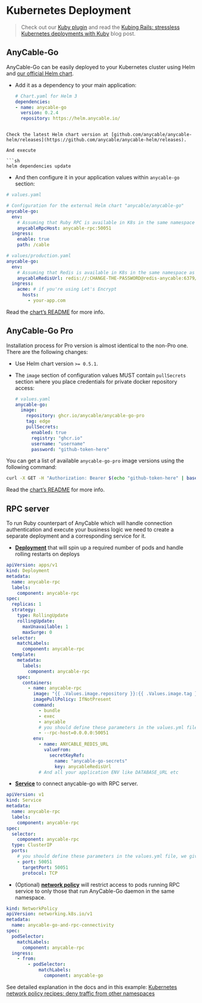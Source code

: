 # Kubernetes Deployment

> Check out our [Kuby plugin][kuby-anycable] and read the [Kubing Rails: stressless Kubernetes deployments with Kuby](https://evilmartians.com/chronicles/kubing-rails-stressless-kubernetes-deployments-with-kuby) blog post.

## AnyCable-Go

AnyCable-Go can be easily deployed to your Kubernetes cluster using Helm and [our official Helm chart][anycable-helm].

- Add it as a dependency to your main application:

  ```yaml
  # Chart.yaml for Helm 3
  dependencies:
  - name: anycable-go
    version: 0.2.4
    repository: https://helm.anycable.io/
```

Check the latest Helm chart version at [github.com/anycable/anycable-helm/releases](https://github.com/anycable/anycable-helm/releases).

And execute

```sh
helm dependencies update
```

- And then configure it in your application values within `anycable-go` section:

```yaml
# values.yaml

# Configuration for the external Helm chart "anycable/anycable-go"
anycable-go:
  env:
    # Assuming that Ruby RPC is available in K8s in the same namespace as anycable-rpc service (see next chapter)
    anycableRpcHost: anycable-rpc:50051
  ingress:
    enable: true
    path: /cable

# values/production.yaml
anycable-go:
  env:
    # Assuming that Redis is available in K8s in the same namespace as redis-anycable service
    anycableRedisUrl: redis://:CHANGE-THE-PASSWORD@redis-anycable:6379/0
  ingress:
    acme: # if you're using Let's Encrypt
      hosts:
        - your-app.com
```

Read the [chart’s README][anycable-helm] for more info.

## AnyCable-Go Pro

Installation process for Pro version is almost identical to the non-Pro one. There are the following changes:

- Use Helm chart version `>= 0.5.1`.

- The `image` section of configuration values MUST contain `pullSecrets` section where you place credentials for private docker repository access:

  ```yaml
  # values.yaml
  anycable-go:
    image:
      repository: ghcr.io/anycable/anycable-go-pro
      tag: edge
      pullSecrets:
        enabled: true
        registry: "ghcr.io"
        username: "username"
        password: "github-token-here"
  ```

You can get a list of available `anycable-go-pro` image versions using the following command:

```sh
curl -X GET -H "Authorization: Bearer $(echo "github-token-here" | base64)" https://ghcr.io/v2/anycable/anycable-go-pro/tags/list
```

Read the [chart’s README][anycable-helm] for more info.

## RPC server

To run Ruby counterpart of AnyCable which will handle connection authentication and execute your business logic we need to create a separate deployment and a corresponding service for it.

- [**Deployment**](https://kubernetes.io/docs/concepts/workloads/controllers/deployment/) that will spin up a required number of pods and handle rolling restarts on deploys

```yaml
apiVersion: apps/v1
kind: Deployment
metadata:
  name: anycable-rpc
  labels:
    component: anycable-rpc
spec:
  replicas: 1
  strategy:
    type: RollingUpdate
    rollingUpdate:
      maxUnavailable: 1
      maxSurge: 0
  selector:
    matchLabels:
      component: anycable-rpc
  template:
    metadata:
      labels:
        component: anycable-rpc
    spec:
      containers:
        - name: anycable-rpc
          image: "{{ .Values.image.repository }}:{{ .Values.image.tag }}"
          imagePullPolicy: IfNotPresent
          command:
            - bundle
            - exec
            - anycable
            # you should define these parameters in the values.yml file, we give them here directly for readability
            - --rpc-host=0.0.0.0:50051
          env:
            - name: ANYCABLE_REDIS_URL
              valueFrom:
                secretKeyRef:
                  name: "anycable-go-secrets"
                  key: anycableRedisUrl
            # And all your application ENV like DATABASE_URL etc
```

- [**Service**](https://kubernetes.io/docs/concepts/services-networking/service/) to connect anycable-go with RPC server.

```yaml
apiVersion: v1
kind: Service
metadata:
  name: anycable-rpc
  labels:
    component: anycable-rpc
spec:
  selector:
    component: anycable-rpc
  type: ClusterIP
  ports:
    # you should define these parameters in the values.yml file, we give them here directly for readability
    - port: 50051
      targetPort: 50051
      protocol: TCP
```

- (Optional) [**network policy**](https://kubernetes.io/docs/concepts/services-networking/network-policies/) will restrict access to pods running RPC service to only those that run AnyCable-Go daemon in the same namespace.

```yaml
kind: NetworkPolicy
apiVersion: networking.k8s.io/v1
metadata:
  name: anycable-go-and-rpc-connectivity
spec:
  podSelector:
    matchLabels:
      component: anycable-rpc
  ingress:
    - from:
        - podSelector:
            matchLabels:
              component: anycable-go
```

See detailed explanation in the docs and in this example: [Kubernetes network policy recipes: deny traffic from other namespaces](https://github.com/ahmetb/kubernetes-network-policy-recipes/blob/60f5b12f274472901ce79463ce0ba3a8f98b9a48/04-deny-traffic-from-other-namespaces.md)

[anycable-helm]: https://github.com/anycable/anycable-helm/ "Helm charts for installing any cables into a Kubernetes cluster"
[kuby-anycable]: https://github.com/anycable/kuby-anycable
